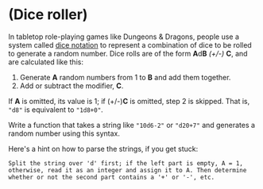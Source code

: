 # (Dice roller)
<div class="md"><p>In tabletop role-playing games like Dungeons &amp; Dragons, people use a system called <a href="http://en.wikipedia.org/wiki/Dice_notation">dice notation</a> to represent a combination of dice to be rolled to generate a random number. Dice rolls are of the form <strong>A</strong>d<strong>B</strong> <em>(+/-)</em> <strong>C</strong>, and are calculated like this:</p>
<ol>
<li>Generate <strong>A</strong> random numbers from 1 to <strong>B</strong> and add them together.</li>
<li>Add or subtract the modifier, <strong>C</strong>.</li>
</ol>
<p>If <strong>A</strong> is omitted, its value is 1; if (+/-)<strong>C</strong> is omitted, step 2 is skipped. That is, <code>"d8"</code> is equivalent to <code>"1d8+0"</code>.</p>
<p>Write a function that takes a string like <code>"10d6-2"</code> or <code>"d20+7"</code> and generates a random number using this syntax.</p>
<p>Here's a hint on how to parse the strings, if you get stuck:</p>
<pre><code>Split the string over 'd' first; if the left part is empty, A = 1,
otherwise, read it as an integer and assign it to A. Then determine
whether or not the second part contains a '+' or '-', etc.
</code></pre>
</div>
